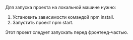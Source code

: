Для запуска проекта на локальной машине нужно:
1. Установить зависимости командой npm install.
2. Запустить проект npm start.

Этот проект следует запускать перед фронтенд-частью.
